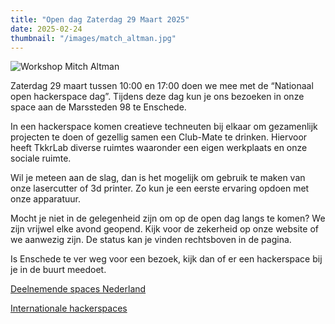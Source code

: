 ```yaml
---
title: "Open dag Zaterdag 29 Maart 2025"
date: 2025-02-24
thumbnail: "/images/match_altman.jpg"
---
```


<img alt="Workshop Mitch Altman" src="/images/match_altman.jpg" align="middle">

Zaterdag 29 maart tussen 10:00 en 17:00 doen we mee met de “Nationaal open hackerspace dag”. Tijdens deze dag kun je ons bezoeken in onze space aan de Marssteden 98 te Enschede.

In een hackerspace komen creatieve techneuten bij elkaar om gezamenlijk projecten te doen of gezellig samen een Club-Mate te drinken. Hiervoor heeft TkkrLab diverse ruimtes waaronder een eigen werkplaats en onze sociale ruimte.

Wil je meteen aan de slag, dan is het mogelijk om gebruik te maken van onze lasercutter of 3d printer. Zo kun je een eerste ervaring opdoen met onze apparatuur.

Mocht je niet in de gelegenheid zijn om op de open dag langs te komen? We zijn vrijwel elke avond geopend. Kijk voor de zekerheid op onze website of we aanwezig zijn. De status kan je vinden rechtsboven in de pagina.

Is Enschede te ver weg voor een bezoek, kijk dan of er een hackerspace bij je in de buurt meedoet.

[Deelnemende spaces Nederland](https://hackerspaces.nl/open-dag/)

[Internationale hackerspaces](https://wiki.hackerspaces.org/International_Open_Hackerspace_Day_2025)